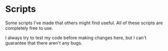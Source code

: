 # Scripts
Some scripts I've made that others might find useful. All of these scripts are completely free to use.

I always try to test my code before making changes here, but I can't guarantee that there aren't any bugs.
